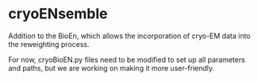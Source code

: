 # cryoENsemble
Addition to the BioEn, which allows the incorporation of cryo-EM data into the reweighting process.

For now, cryoBioEN.py files need to be modified to set up all parameters and paths, but we are working on making it more user-friendly.
